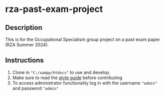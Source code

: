 # rza-past-exam-project

## Description

This is for the Occupational Specialism group project on a past exam paper (RZA Summer 2024).

## Instructions

1. Clone in `"C:/xampp/htdocs"` to use and develop.
2. Make sure to read the [style guide](documents/project/RZA%20Project%20Style%20Guide.pdf) before contributing
3. To access administrator functionality log in with the username `"admin"` and password `"admin"`
